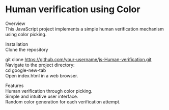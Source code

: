 <h1> Human  verification using Color</h1>

Overview<br>
This JavaScript project implements a simple human verification mechanism using color picking. 

Installation<br>
Clone the repository

git clone https://github.com/your-username/js-Human-verification.git <br>
Navigate to the project directory:<br>
cd google-new-tab<br>
Open index.html in a web browser.<br>

Features<br>
Human verification through color picking.<br>
Simple and intuitive user interface.<br>
Random color generation for each verification attempt.<br>
